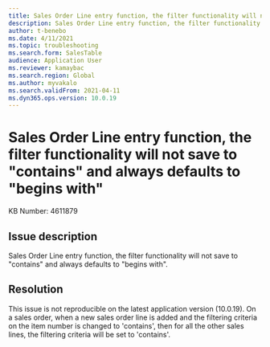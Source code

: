 ```yaml
---
title: Sales Order Line entry function, the filter functionality will not save to "contains" and always defaults to "begins with". 
description: Sales Order Line entry function, the filter functionality will not save to "contains" and always defaults to "begins with". 
author: t-benebo
ms.date: 4/11/2021
ms.topic: troubleshooting
ms.search.form: SalesTable
audience: Application User
ms.reviewer: kamaybac
ms.search.region: Global
ms.author: myvakalo
ms.search.validFrom: 2021-04-11
ms.dyn365.ops.version: 10.0.19
---
```

<!-- KFM: Do we really want to publish issues noted as "not reproducible"? This topic is otherwise unclear and requires revision, and the title must be less than 80 chars. (Not edited) -->
# Sales Order Line entry function, the filter functionality will not save to "contains" and always defaults to "begins with"

KB Number: 4611879

## Issue description

Sales Order Line entry function, the filter functionality will not save to "contains" and always defaults to "begins with".

## Resolution

This issue is not reproducible on the latest application version (10.0.19). On a sales order, when a new sales order line is added and the filtering criteria on the item number is changed to 'contains', then for all the other sales lines, the filtering criteria will be set to 'contains'.